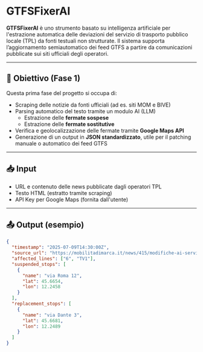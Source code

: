 # GTFSFixerAI

**GTFSFixerAI** è uno strumento basato su intelligenza artificiale per l'estrazione automatica delle deviazioni del servizio di trasporto pubblico locale (TPL) da fonti testuali non strutturate. Il sistema supporta l’aggiornamento semiautomatico dei feed GTFS a partire da comunicazioni pubblicate sui siti ufficiali degli operatori.

---

## 🚀 Obiettivo (Fase 1)

Questa prima fase del progetto si occupa di:

- Scraping delle notizie da fonti ufficiali (ad es. siti MOM e BIVE)
- Parsing automatico del testo tramite un modulo AI (LLM)
  - Estrazione delle **fermate sospese**
  - Estrazione delle **fermate sostitutive**
- Verifica e geolocalizzazione delle fermate tramite **Google Maps API**
- Generazione di un output in **JSON standardizzato**, utile per il patching manuale o automatico dei feed GTFS

---

## 📥 Input

- URL e contenuto delle news pubblicate dagli operatori TPL
- Testo HTML (estratto tramite scraping)
- API Key per Google Maps (fornita dall'utente)

---

## 📤 Output (esempio)


```json
{
  "timestamp": "2025-07-09T14:30:00Z",
  "source_url": "https://mobilitadimarca.it/news/415/modifiche-ai-servizi",
  "affected_lines": ["6", "TV1"],
  "suspended_stops": [
    {
      "name": "via Roma 12",
      "lat": 45.6654,
      "lon": 12.2458
    }
  ],
  "replacement_stops": [
    {
      "name": "via Dante 3",
      "lat": 45.6681,
      "lon": 12.2489
    }
  ]
}
```

